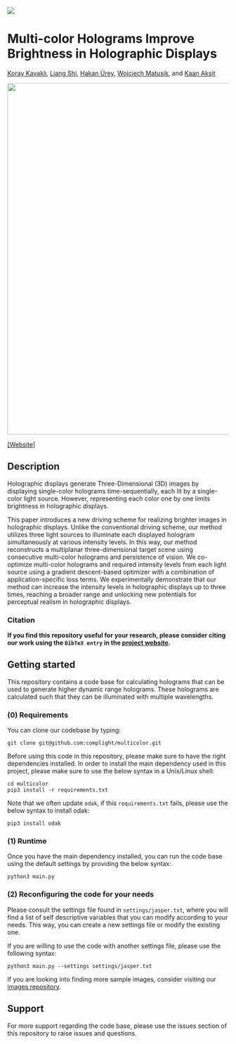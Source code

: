 [![](https://www.replicabilitystamp.org/logo/Reproducibility-small.png)](http://www.replicabilitystamp.org#https-github-com-complight-multicolor)

# Multi-color Holograms Improve Brightness in Holographic Displays 
[Koray Kavaklı](https://www.linkedin.com/in/koray-kavakli-75949241/),
[Liang Shi](https://people.csail.mit.edu/liangs/),
[Hakan Ürey](https://mems.ku.edu.tr/),
[Wojciech Matusik](https://cdfg.csail.mit.edu/wojciech),
and [Kaan Akşit](https://kaanaksit.com)

<img src='./media/teaser.png' width=800>


[\[Website\]](https://complightlab.com/publications/multi_color) 


## Description
Holographic displays generate Three-Dimensional (3D) images by displaying single-color holograms time-sequentially, each lit by a single-color light source.
However, representing each color one by one limits brightness in holographic displays.

This paper introduces a new driving scheme for realizing brighter images in holographic displays.
Unlike the conventional driving scheme, our method utilizes three light sources to illuminate each displayed hologram simultaneously at various intensity levels.
In this way, our method reconstructs a multiplanar three-dimensional target scene using consecutive multi-color holograms and persistence of vision.
We co-optimize multi-color holograms and required intensity levels from each light source using a gradient descent-based optimizer with a combination of application-specific loss terms.
We experimentally demonstrate that our method can increase the intensity levels in holographic displays up to three times, reaching a broader range and unlocking new potentials for perceptual realism in holographic displays.


### Citation
__If you find this repository useful for your research, please consider citing our work using the `BibTeX entry` in the [project website](https://complightlab.com/publications/multi_color).__


## Getting started
This repository contains a code base for calculating holograms that can be used to generate higher dynamic range holograms.
These holograms are calculated such that they can be illuminated with multiple wavelengths.


### (0) Requirements
You can clone our codebase by typing:

```shell
git clone git@github.com:complight/multicolor.git
```

Before using this code in this repository, please make sure to have the right dependencies installed.
In order to install the main dependency used in this project, please make sure to use the below syntax in a Unix/Linux shell:

```shell
cd multicolor
pip3 install -r requirements.txt
```

Note that we often update `odak`, if this `requirements.txt` fails, please use the below syntax to install odak:

```shell
pip3 install odak
```


### (1) Runtime
Once you have the main dependency installed, you can run the code base using the default settings by providing the below syntax:

```shell
python3 main.py
```


### (2) Reconfiguring the code for your needs
Please consult the settings file found in `settings/jasper.txt`, where you will find a list of self descriptive variables that you can modify according to your needs.
This way, you can create a new settings file or modify the existing one.

If you are willing to use the code with another settings file, please use the following syntax:

```shell
python3 main.py --settings settings/jasper.txt
```

If you are looking into finding more sample images, consider visiting our [images repository](https://github.com/complight/images).


## Support
For more support regarding the code base, please use the issues section of this repository to raise issues and questions.
